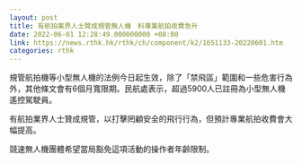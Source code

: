 ```yaml
---
layout: post
title: 有航拍業界人士贊成規管無人機　料專業航拍收費急升
date: 2022-06-01 12:28:49.000000000 +08:00
link: https://news.rthk.hk/rthk/ch/component/k2/1651133-20220601.htm
categories: rthk
---
```


規管航拍機等小型無人機的法例今日起生效，除了「禁飛區」範圍和一些危害行為外，其他條文會有6個月寬限期。民航處表示，超過5900人已註冊為小型無人機遙控駕駛員。

有航拍業界人士贊成規管，以打擊罔顧安全的飛行行為，但預計專業航拍收費會大幅提高。

競速無人機團體希望當局豁免這項活動的操作者年齡限制。
